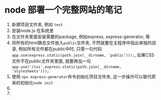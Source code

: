 # node 部署一个完整网站的笔记

1. 新建项目文件夹, 例如 `test`
2. 安装node.js 在系统里
3. 在文件夹里面安装需要的package, 例如express, express-generator, 等
4. 将所有的html静态文件放入`public`文件夹, 不然就要在主程序中指出单独的目录, 例如所有文件都在public中时, 只需一句代码`app.use(express.static(path.join(__dirname, 'public')));`, 如果CSS 文件不在public文件夹里面, 就要再加一句`app.use('/css',express.static(path.join(__dirname, 'stylesheets')));`
5. 使用 `npx express-generator`命令初始化项目文件夹, 这一步操作可以替代原来的初始化`node init`
6. 
7. 